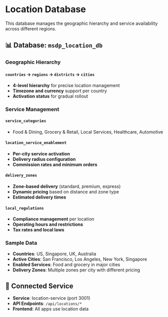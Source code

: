 # Location Database

This database manages the geographic hierarchy and service availability across different regions.

## 📊 Database: `msdp_location_db`

### Geographic Hierarchy

#### `countries` → `regions` → `districts` → `cities`
- **4-level hierarchy** for precise location management
- **Timezone and currency** support per country
- **Activation status** for gradual rollout

### Service Management

#### `service_categories`
- Food & Dining, Grocery & Retail, Local Services, Healthcare, Automotive

#### `location_service_enablement`
- **Per-city service activation**
- **Delivery radius configuration**
- **Commission rates and minimum orders**

#### `delivery_zones`
- **Zone-based delivery** (standard, premium, express)
- **Dynamic pricing** based on distance and zone type
- **Estimated delivery times**

#### `local_regulations`
- **Compliance management** per location
- **Operating hours and restrictions**
- **Tax rates and local laws**

### Sample Data
- **Countries**: US, Singapore, UK, Australia
- **Active Cities**: San Francisco, Los Angeles, New York, Singapore
- **Enabled Services**: Food and grocery in major cities
- **Delivery Zones**: Multiple zones per city with different pricing

## 🔗 Connected Service
- **Service**: location-service (port 3001)
- **API Endpoints**: `/api/locations/*`
- **Frontend**: All apps use location data

